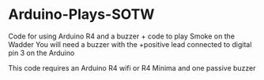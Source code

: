 # Arduino-Plays-SOTW
Code for using Arduino R4 and a buzzer + code to play Smoke on the Wadder
You will need a buzzer with the +positive lead connected to digital pin 3 on the Arduino

This code requires an Arduino R4 wifi or R4 Minima and one passive buzzer
